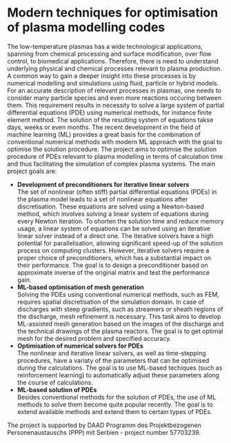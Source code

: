 # Modern techniques for optimisation of plasma modelling codes

The low-temperature plasmas has a wide technological applications, spanning from chemical
processing and surface modification, over flow control, to biomedical applications. Therefore, there is need to understand underlying physical and chemical processes relevant to plasma production. A common way to gain a deeper insight into these processes is by numerical modelling and simulations using fluid, particle or hybrid models. For an accurate description of relevant processes in plasmas, one needs to consider many particle species and even more reactions occuring between them. This requirement results in necessity to solve a large system of partial differential equations (PDE) using numerical methods, for instance finite element method. The solution of the resulting system of equations takse days, weeks or even months. The recent development in the field of machine learning (ML) provides a great basis for the combination of conventional numerical methods with modern ML approach with the goal to optimise the solution procedure. The project aims to optimise the solution procedure of PDEs relevant to plasma modelling in terms of calculation time and thus facilitating the simulation of complex plasma systems. The main project goals are:

- **Development of preconditioners for iterative linear solvers**\
    The set of nonlinear (often stiff) partial differential equations (PDEs) in the plasma model leads to a set of nonlinear equations after discretisation. These equations are solved using a Newton-based method, which involves solving a linear system of equations during every Newton iteration. To shorten the solution time and reduce memory usage, a linear system of equations can be solved using an iterative linear solver instead of a direct one. The iterative solvers have a high potential for parallelisation, allowing significant speed-up of the solution process on computing clusters. However, iterative solvers require a proper choice of preconditioners, which has a substantial impact on their performance. The goal is to design a preconditioner based on approximate inverse of the original matrix and test the performance gain.
- **ML-based optimisation of mesh generation**\
    Solving the PDEs using conventional numerical methods, such as FEM, requires spatial discretisation of the simulation domain. In case of discharges with steep gradients, such as streamers or sheath regions of the discharge, mesh refinement is necessary. This task aims to develop ML-assisted mesh generation based on the images of the discharge and the technical drawings of the plasma reactors. The goal is to get optimal mesh for the desired problem and specified accuracy.
- **Optimisation of numerical solvers for PDEs**\
    The nonlinear and iterative linear solvers, as well as time-stepping procedures, have a variaty of the parameters that can be optimised during the calculations. The goal is to use ML-based techiques (such as reinforcement learning) to automatically adjust these parameters along the course of calculations.
- **ML-based solution of PDEs**\
    Besides conventional methods for the solution of PDEs, the use of ML methods to solve them become quite popular recently. The goal is to extend available methods and extend them to certain types of PDEs.


The project is supported by DAAD Programm des Projektbezogenen Personenaustauschs (PPP) mit Serbien - project number 57703239.


